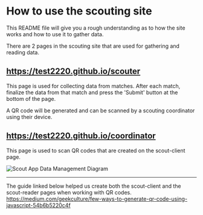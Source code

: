 # How to use the scouting site


This README file will give you a rough understanding as to how the site works and how to use it to gather data.

There are 2 pages in the scouting site that are used for gathering and reading data.

## https://test2220.github.io/scouter


This page is used for collecting data from matches. After each match, finalize the data from that match and press the 'Submit' button at the bottom of the page.

A QR code will be generated and can be scanned by a scouting coordinator using their device.

## https://test2220.github.io/coordinator


This page is used to scan QR codes that are created on the scout-client page.



![Scout App Data Management Diagram](https://github.com/Test2220/scout-client/assets/87047924/190dd059-6396-40c4-bd1b-5d8006e88f82)

---
The guide linked below helped us create both the scout-client and the scout-reader pages when working with QR codes.
https://medium.com/geekculture/few-ways-to-generate-qr-code-using-javascript-54b6b5220c4f


